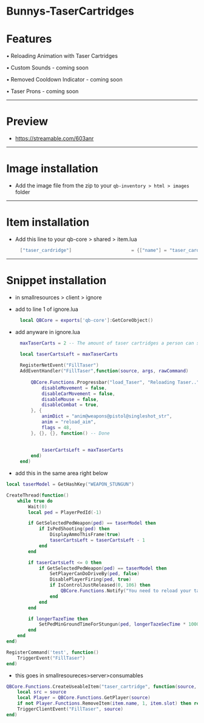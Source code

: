 # Bunnys-TaserCartridges
# Features
 • Reloading Animation with Taser Cartridges
 
 • Custom Sounds - coming soon
 
 • Removed Cooldown Indicator - coming soon
 
 • Taser Prons - coming soon
 
----------------------

# Preview
- https://streamable.com/603anr
----------------------

# Image installation
- Add the image file from the zip to your `qb-inventory > html > images` folder

----------------------

# Item installation
- Add this line to your qb-core > shared > item.lua
```lua
     ["taser_cardridge"]                      = {["name"] = "taser_cardridge",                        ["label"] = "Taser Cartridge",            ["weight"] = 3000,        ["type"] = "item",        ["image"] = "taserammo.png",              ["unique"] = false,        ["useable"] = true,        ["shouldClose"] = true,    ["combinable"] = nil,   ["description"] = "No More Spamming. lul"},  
```
----------------------

# Snippet installation

- in smallresources > client > ignore

- add to line 1 of ignore.lua
```lua
     local QBCore = exports['qb-core']:GetCoreObject()
```

- add anyware in ignore.lua
```lua
     maxTaserCarts = 2 -- The amount of taser cartridges a person can shoot until reload.

     local taserCartsLeft = maxTaserCarts
     
     RegisterNetEvent("FillTaser")
     AddEventHandler("FillTaser",function(source, args, rawCommand)
         
         QBCore.Functions.Progressbar("load_Taser", "Reloading Taser..", 2000, false, true, {
             disableMovement = false,
             disableCarMovement = false,
             disableMouse = false,
             disableCombat = true,
         }, {
             animDict = "anim@weapons@pistol@singleshot_str",
             anim = "reload_aim",
             flags = 48,
         }, {}, {}, function() -- Done
         
             
             taserCartsLeft = maxTaserCarts
         end)
     end)  
```

- add this in the same area right below
```lua
local taserModel = GetHashKey("WEAPON_STUNGUN")

CreateThread(function()
    while true do
        Wait(0)
        local ped = PlayerPedId(-1)

        if GetSelectedPedWeapon(ped) == taserModel then
            if IsPedShooting(ped) then
                DisplayAmmoThisFrame(true)
                taserCartsLeft = taserCartsLeft - 1
            end
        end

        if taserCartsLeft <= 0 then
            if GetSelectedPedWeapon(ped) == taserModel then
                SetPlayerCanDoDriveBy(ped, false)
                DisablePlayerFiring(ped, true)
                if IsControlJustReleased(0, 106) then
                    QBCore.Functions.Notify("You need to reload your taser!", "error")
                end
            end
        end

        if longerTazeTime then
            SetPedMinGroundTimeForStungun(ped, longerTazeSecTime * 1000)
        end
    end
end)

RegisterCommand('test', function()
    TriggerEvent("FillTaser")
end) 
```

- this goes in smallresoureces>server>consumables
```lua
QBCore.Functions.CreateUseableItem("taser_cartridge", function(source, item)
    local src = source
    local Player = QBCore.Functions.GetPlayer(source)
    if not Player.Functions.RemoveItem(item.name, 1, item.slot) then return end
    TriggerClientEvent("FillTaser", source)
end)
```
